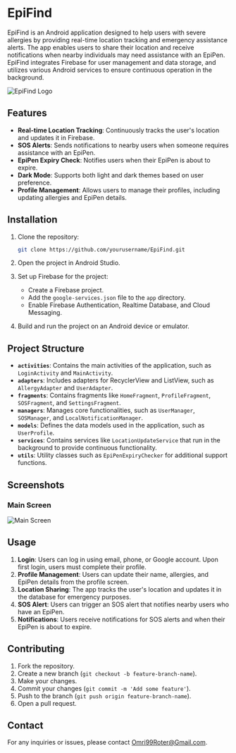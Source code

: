 # EpiFind

EpiFind is an Android application designed to help users with severe allergies by providing real-time location tracking and emergency assistance alerts. The app enables users to share their location and receive notifications when nearby individuals may need assistance with an EpiPen. EpiFind integrates Firebase for user management and data storage, and utilizes various Android services to ensure continuous operation in the background.

![EpiFind Logo](path/to/logo.png)

## Features

- **Real-time Location Tracking**: Continuously tracks the user's location and updates it in Firebase.
- **SOS Alerts**: Sends notifications to nearby users when someone requires assistance with an EpiPen.
- **EpiPen Expiry Check**: Notifies users when their EpiPen is about to expire.
- **Dark Mode**: Supports both light and dark themes based on user preference.
- **Profile Management**: Allows users to manage their profiles, including updating allergies and EpiPen details.

## Installation

1. Clone the repository:
    ```bash
    git clone https://github.com/yourusername/EpiFind.git
    ```
2. Open the project in Android Studio.

3. Set up Firebase for the project:
   - Create a Firebase project.
   - Add the `google-services.json` file to the `app` directory.
   - Enable Firebase Authentication, Realtime Database, and Cloud Messaging.

4. Build and run the project on an Android device or emulator.

## Project Structure

- **`activities`**: Contains the main activities of the application, such as `LoginActivity` and `MainActivity`.
- **`adapters`**: Includes adapters for RecyclerView and ListView, such as `AllergyAdapter` and `UserAdapter`.
- **`fragments`**: Contains fragments like `HomeFragment`, `ProfileFragment`, `SOSFragment`, and `SettingsFragment`.
- **`managers`**: Manages core functionalities, such as `UserManager`, `SOSManager`, and `LocalNotificationManager`.
- **`models`**: Defines the data models used in the application, such as `UserProfile`.
- **`services`**: Contains services like `LocationUpdateService` that run in the background to provide continuous functionality.
- **`utils`**: Utility classes such as `EpiPenExpiryChecker` for additional support functions.

## Screenshots

### Main Screen

![Main Screen](path/to/main_screen.png)

## Usage

1. **Login**: Users can log in using email, phone, or Google account. Upon first login, users must complete their profile.
2. **Profile Management**: Users can update their name, allergies, and EpiPen details from the profile screen.
3. **Location Sharing**: The app tracks the user's location and updates it in the database for emergency purposes.
4. **SOS Alert**: Users can trigger an SOS alert that notifies nearby users who have an EpiPen.
5. **Notifications**: Users receive notifications for SOS alerts and when their EpiPen is about to expire.

## Contributing

1. Fork the repository.
2. Create a new branch (`git checkout -b feature-branch-name`).
3. Make your changes.
4. Commit your changes (`git commit -m 'Add some feature'`).
5. Push to the branch (`git push origin feature-branch-name`).
6. Open a pull request.


## Contact

For any inquiries or issues, please contact [Omri99Roter@Gmail.com](mailto:your-email@example.com).

